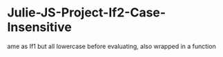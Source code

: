 # Julie-JS-Project-If2-Case-Insensitive
ame as If1 but all lowercase before evaluating, also wrapped in a function
